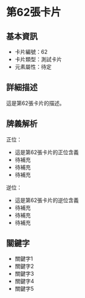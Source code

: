 # 第62張卡片

## 基本資訊
- 卡片編號：62
- 卡片類型：測試卡片
- 元素屬性：待定

## 詳細描述
這是第62張卡片的描述。

## 牌義解析
正位：
- 這是第62張卡片的正位含義
- 待補充
- 待補充
- 待補充

逆位：
- 這是第62張卡片的逆位含義
- 待補充
- 待補充
- 待補充

## 關鍵字
- 關鍵字1
- 關鍵字2
- 關鍵字3
- 關鍵字4
- 關鍵字5
